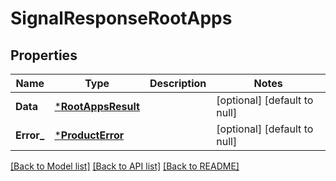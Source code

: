 # SignalResponseRootApps

## Properties
Name | Type | Description | Notes
------------ | ------------- | ------------- | -------------
**Data** | [***RootAppsResult**](RootAppsResult.md) |  | [optional] [default to null]
**Error_** | [***ProductError**](ProductError.md) |  | [optional] [default to null]

[[Back to Model list]](../README.md#documentation-for-models) [[Back to API list]](../README.md#documentation-for-api-endpoints) [[Back to README]](../README.md)

